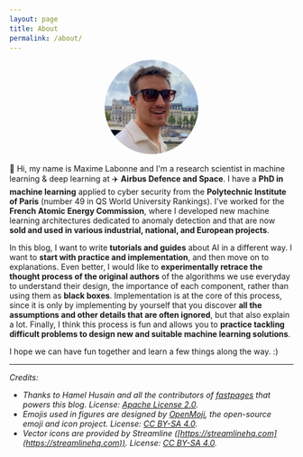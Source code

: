 ```yaml
---
layout: page
title: About
permalink: /about/
---
```


<center><img src="../images/profilepicture.jpg" alt="Profile picture" style="border-radius: 50%; width: 33%;"></center>

👋 Hi, my name is Maxime Labonne and I'm a research scientist in machine learning & deep learning at ✈️ **Airbus Defence and Space**. I have a **PhD in machine learning** applied to cyber security from the **Polytechnic Institute of Paris** (number 49 in QS World University Rankings). I've worked for the **French Atomic Energy Commission**, where I developed new machine learning architectures dedicated to anomaly detection and that are now **sold and used in various industrial, national, and European projects**. 

In this blog, I want to write **tutorials and guides** about AI in a different way. I want to **start with practice and implementation**, and then move on to explanations. Even better, I would like to **experimentally retrace the thought process of the original authors** of the algorithms we use everyday to understand their design, the importance of each component, rather than using them as **black boxes**. Implementation is at the core of this process, since it is only by implementing by yourself that you discover **all the assumptions and other details that are often ignored**, but that also explain a lot. Finally, I think this process is fun and allows you to **practice tackling difficult problems to design new and suitable machine learning solutions**.

I hope we can have fun together and learn a few things along the way. :)

<hr>

*Credits:*

* *Thanks to Hamel Husain and all the contributors of [fastpages](https://github.com/fastai/fastpages) that powers this blog. License: [Apache License 2.0](https://www.apache.org/licenses/LICENSE-2.0).*
* *Emojis used in figures are designed by [OpenMoji](https://openmoji.org/), the open-source emoji and icon project. License: [CC BY-SA 4.0](https://creativecommons.org/licenses/by-sa/4.0/#).*
* *Vector icons are provided by Streamline ([https://streamlinehq.com](https://streamlinehq.com)). License: [CC BY-SA 4.0](https://creativecommons.org/licenses/by-sa/4.0/#).*